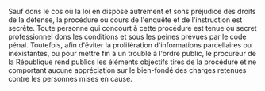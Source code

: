 Sauf dons le cos où la loi en dispose autrement et sons préjudice des droits de la défense, la procédure ou cours de l'enquête et de l'instruction est secrète.
Toute personne qui concourt à cette procédure est tenue ou secret professionnel dons les conditions et sous les peines prévues par le code pénal.
Toutefois, afin d'éviter la prolifération d'informations parcellaires ou inexistantes, ou pour mettre fin à un trouble à l'ordre public, le procureur de la République rend publics les éléments objectifs tirés de la procédure et ne comportant aucune appréciation sur le bien-fondé des charges retenues contre les personnes mises en cause.